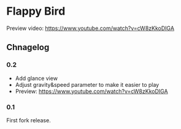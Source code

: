 # Flappy Bird

Preview video: https://www.youtube.com/watch?v=cW8zKkoDIGA

## Chnagelog

### 0.2

- Add glance view
- Adjust gravity&speed parameter to make it easier to play
- Preview: https://www.youtube.com/watch?v=cW8zKkoDIGA

### 0.1

First fork release.
